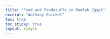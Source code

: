 ```yaml
---
title: "Food and Foodstuffs in Mamluk Egypt"
excerpt: "Anthony Quickel"
toc: true
toc_sticky: true
layout: single
---
```

